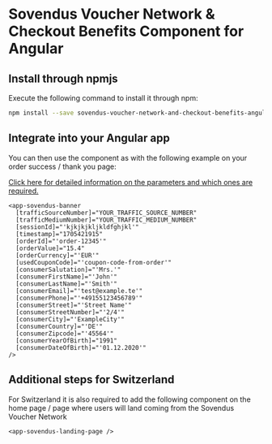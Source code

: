 # Sovendus Voucher Network & Checkout Benefits Component for Angular

## Install through npmjs

Execute the following command to install it through npm:

```bash
npm install --save sovendus-voucher-network-and-checkout-benefits-angular
```

## Integrate into your Angular app

You can then use the component as with the following example on your order success / thank you page:

[Click here for detailed information on the parameters and which ones are required.](https://developer-hub.sovendus.com/Voucher-Network-Checkout-Benefits/Parameter)

```angular
<app-sovendus-banner
  [trafficSourceNumber]="YOUR_TRAFFIC_SOURCE_NUMBER"
  [trafficMediumNumber]="YOUR_TRAFFIC_MEDIUM_NUMBER"
  [sessionId]="'kjkjkjkljkldfghjkl'"
  [timestamp]="1705421915"
  [orderId]="'order-12345'"
  [orderValue]="15.4"
  [orderCurrency]="'EUR'"
  [usedCouponCode]="'coupon-code-from-order'"
  [consumerSalutation]="'Mrs.'"
  [consumerFirstName]="'John'"
  [consumerLastName]="'Smith'"
  [consumerEmail]="'test@example.te'"
  [consumerPhone]="'+49155123456789'"
  [consumerStreet]="'Street Name'"
  [consumerStreetNumber]="'2/4'"
  [consumerCity]="'ExampleCity'"
  [consumerCountry]="'DE'"
  [consumerZipcode]="'45564'"
  [consumerYearOfBirth]="1991"
  [consumerDateOfBirth]="'01.12.2020'"
/>
```

## Additional steps for Switzerland

For Switzerland it is also required to add the following component on the home page / page where users will land coming from the Sovendus Voucher Network

```angular
<app-sovendus-landing-page />
```
